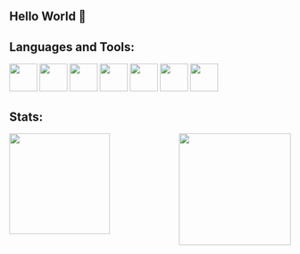 ## Hello World 👋

<!--
**Michelle-Laignier/Michelle-Laignier** is a ✨ _special_ ✨ repository because its `README.md` (this file) appears on your GitHub profile.

Here are some ideas to get you started:

- 🔭 I’m currently working on ...
- 🌱 I’m currently learning ...
- 👯 I’m looking to collaborate on ...
- 🤔 I’m looking for help with ...
- 💬 Ask me about ...
- 📫 How to reach me: ...
- 😄 Pronouns: ...
- ⚡ Fun fact: ...

-->

## Languages and Tools:
<div>
  <img src="https://cdn.jsdelivr.net/gh/devicons/devicon/icons/html5/html5-original.svg" width="50" />
  <img src="https://cdn.jsdelivr.net/gh/devicons/devicon/icons/css3/css3-original.svg" width="50"  />
  <img src="https://cdn.jsdelivr.net/gh/devicons/devicon/icons/javascript/javascript-original.svg" width="50" />
  <img src="https://cdn.jsdelivr.net/gh/devicons/devicon/icons/react/react-original.svg" width="50"  />
  <img src="https://cdn.jsdelivr.net/gh/devicons/devicon/icons/nodejs/nodejs-original.svg" width="50" />        
  <img src="https://cdn.jsdelivr.net/gh/devicons/devicon/icons/git/git-original.svg" width="50" />
  <img src="https://cdn.jsdelivr.net/gh/devicons/devicon/icons/vscode/vscode-original.svg" width="50" /> 
</div>

## Stats:
<img src="https://media.giphy.com/media/v1.Y2lkPTc5MGI3NjExa2R5N2JrN2JjYnJ1ODNodzdpcm4xcm9iNnE5NG10czV5bzF3bnV5NiZlcD12MV9pbnRlcm5hbF9naWZfYnlfaWQmY3Q9Zw/7NoNw4pMNTvgc/giphy.gif" width="200" align="right" />
<div>
<a href="https://github.com/Michelle-Laignier">
<img loading="lazy" height="180em" src="https://github-readme-stats.vercel.app/api/top-langs/?username=Michelle-Laignier&layout=compact&langs_count=7&theme=dracula"/>
</div>
